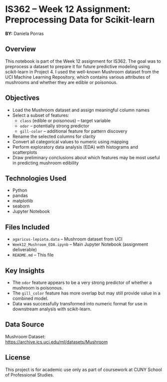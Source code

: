 # IS362 – Week 12 Assignment: Preprocessing Data for Scikit-learn  
**BY:** Daniela Porras

## Overview  
This notebook is part of the Week 12 assignment for IS362. The goal was to preprocess a dataset to prepare it for future predictive modeling using scikit-learn in Project 4. I used the well-known Mushroom dataset from the UCI Machine Learning Repository, which contains various attributes of mushrooms and whether they are edible or poisonous.

## Objectives  
- Load the Mushroom dataset and assign meaningful column names  
- Select a subset of features:  
  - `class` (edible or poisonous) – target variable  
  - `odor` – potentially strong predictor  
  - `gill-color` – additional feature for pattern discovery  
- Rename the selected columns for clarity  
- Convert all categorical values to numeric using mapping  
- Perform exploratory data analysis (EDA) with histograms and scatterplots  
- Draw preliminary conclusions about which features may be most useful in predicting mushroom edibility

## Technologies Used  
- Python  
- pandas  
- matplotlib  
- seaborn  
- Jupyter Notebook  

## Files Included  
- `agaricus-lepiota.data` – Mushroom dataset from UCI  
- `Week12_Mushroom_EDA.ipynb` – Main Jupyter Notebook (assignment deliverable)  
- `README.md` – This file

## Key Insights  
- The `odor` feature appears to be a very strong predictor of whether a mushroom is poisonous.  
- The `gill_color` feature has more overlap but may still provide value in a combined model.  
- Data was successfully transformed into numeric format for use in downstream analysis with scikit-learn.

## Data Source  
Mushroom Dataset:  
https://archive.ics.uci.edu/ml/datasets/Mushroom

## License  
This project is for academic use only as part of coursework at CUNY School of Professional Studies.
